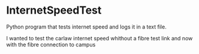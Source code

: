 # InternetSpeedTest
Python program that tests internet speed and logs it in a text file.

I wanted to test the carlaw internet speed whithout a fibre test link and now with the fibre connection to campus


